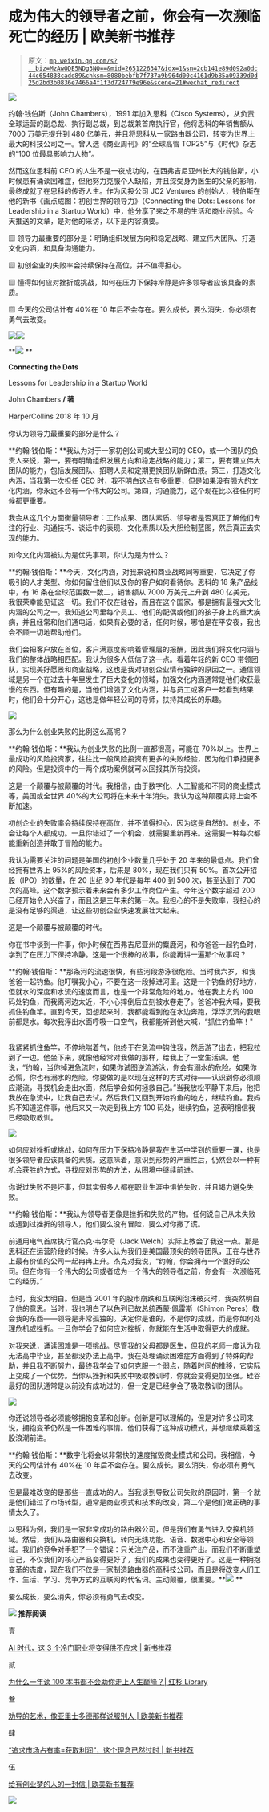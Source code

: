 # 成为伟大的领导者之前，你会有一次濒临死亡的经历 | 欧美新书推荐

> 原文：[`mp.weixin.qq.com/s?__biz=MzAwODE5NDg3NQ==&mid=2651226347&idx=1&sn=2cb141e89d092a0dc44c654838cadd89&chksm=8080bebfb7f737a9b964d00c4161d9b85a09339d0d25d2bd3b0836e7466a4f1f3d724779e96e&scene=21#wechat_redirect`](http://mp.weixin.qq.com/s?__biz=MzAwODE5NDg3NQ==&mid=2651226347&idx=1&sn=2cb141e89d092a0dc44c654838cadd89&chksm=8080bebfb7f737a9b964d00c4161d9b85a09339d0d25d2bd3b0836e7466a4f1f3d724779e96e&scene=21#wechat_redirect)

![](img/e2cc2c93963430788948bd62654b31c3.png)

约翰·钱伯斯（John Chambers），1991 年加入思科（Cisco Systems），从负责全球运营的副总裁、执行副总裁，到总裁兼首席执行官，他将思科的年销售额从 7000 万美元提升到 480 亿美元，并且将思科从一家路由器公司，转变为世界上最大的科技公司之一。曾入选《商业周刊》的“全球高管 TOP25”与《时代》杂志的“100 位最具影响力人物”。

然而这位思科前 CEO 的人生不是一夜成功的，在西弗吉尼亚州长大的钱伯斯，小时候患有诵读困难症，但他努力克服个人缺陷，并且深受身为医生的父亲的影响，最终成就了在思科的传奇人生。作为风投公司 JC2 Ventures 的创始人，钱伯斯在他的新书《画点成图：初创世界的领导力》（Connecting the Dots: Lessons for Leadership in a Startup World）中，他分享了来之不易的生活和商业经验。今天推送的文章，是对他的采访，以下是内容摘要。

▨ 领导力最重要的部分是：明确组织发展方向和稳定战略、建立伟大团队、打造文化内涵，和具备沟通能力。

▨ 初创企业的失败率会持续保持在高位，并不值得担心。

▨ 懂得如何应对挫折或挑战，如何在压力下保持冷静是许多领导者应该具备的素质。

▨ 今天的公司估计有 40%在 10 年后不会存在。要么成长，要么消失，你必须有勇气去改变。    

![](img/de92af609c5d039739dc78b91284aff0.png)![](img/315f54c34507daad7aaa63ed4363c471.png)

**![](img/38a8dde2fce3ea19bd2cae7804dbbcb6.png) **

**Connecting the Dots**

Lessons for Leadership in a Startup World

John Chambers **/ 著**

HarperCollins 2018 年 10 月

你认为领导力最重要的部分是什么？

**约翰·钱伯斯：**我认为对于一家初创公司或大型公司的 CEO，或一个团队的负责人来说，第一，要有明确组织发展方向和稳定战略的能力；第二，要有建立伟大团队的能力，包括发展团队、招聘人员和定期更换团队新鲜血液。第三，打造文化内涵，当我第一次担任 CEO 时，我不明白这点有多重要，但是如果没有强大的文化内涵，你永远不会有一个伟大的公司。第四，沟通能力，这个现在比以往任何时候都更重要。    

我会从这几个方面衡量领导者：工作成果、团队素质、领导者是否真正了解他们专注的行业、沟通技巧、谈话中的表现、文化素质以及大胆绘制蓝图，然后真正去实现的能力。

如今文化内涵被认为是优先事项，你认为是为什么？

**约翰·钱伯斯：**今天，文化内涵，对我来说和商业战略同等重要，它决定了你吸引的人才类型、你如何留住他们以及你的客户如何看待你。思科的 18 条产品线中，有 16 条在全球范围数一数二，销售额从 7000 万美元上升到 480 亿美元，我很荣幸能见证这一切。我们不仅在硅谷，而且在这个国家，都是拥有最强大文化内涵的公司之一。我知道公司里每个员工、他们的配偶或他们的孩子身上的重大疾病，并且经常和他们通电话，如果有必要的话，任何时候，哪怕是在平安夜，我也会不顾一切地帮助他们。      

我们会把客户放在首位，客户满意度影响着管理层的报酬，因此我们将文化内涵与我们的整体战略相匹配。我认为很多人低估了这一点。看着年轻的新 CEO 带领团队，实现美好愿景和商业战略，这也是我对初创企业情有独钟的原因之一。通信领域是另一个在过去十年里发生了巨大变化的领域，加强文化内涵通常是他们收获最慢的东西。但有趣的是，当他们增强了文化内涵，并与员工或客户一起看到结果时，他们会十分开心，这也是做年轻公司的导师，扶持其成长的乐趣。

![](img/94fcb0b419d2e63694292702e64cbc95.png)

那么为什么创业失败的比例这么高呢？

**约翰·钱伯斯：**我认为创业失败的比例一直都很高，可能在 70%以上。世界上最成功的风险投资家，往往比一般风险投资有更多的失败经验，因为他们承担更多的风险。但是投资中的一两个成功案例就可以回报其所有投资。

这是一个颠覆与被颠覆的时代。我相信，由于数字化、人工智能和不同的商业模式等，美国或全世界 40%的大公司将在未来十年消失。我认为这种颠覆实际上会不断加速。  

初创企业的失败率会持续保持在高位，并不值得担心，因为这是自然的。创业，不会让每个人都成功。一旦你错过了一个机会，就需要重新再来。这需要一种每次都能重新创造并敢于冒险的能力。

我认为需要关注的问题是美国的初创企业数量几乎处于 20 年来的最低点。我们曾经拥有世界上 95%的风险资本，后来是 80%，现在我们只有 50%。首次公开招股（IPO）的数量，在 20 世纪 90 年代是每年 400 到 500 次，甚至达到了 700 次的高峰。这个数字预示着未来会有多少工作岗位产生。今年这个数字超过 200 已经开始令人兴奋了，而且这是三年来的第一次。我担心的不是失败率，我担心的是没有足够的渠道，让这些初创企业快速发展壮大起来。   

这是一个颠覆与被颠覆的时代。

你在书中谈到一件事，你小时候在西弗吉尼亚州的麋鹿河，和你爸爸一起钓鱼时，学到了在压力下保持冷静。这是一个很棒的故事，你能再讲一遍那个故事吗？   

**约翰·钱伯斯：**那条河的流速很快，有些河段游泳很危险。当时我六岁，和我爸爸一起钓鱼。他叮嘱我小心，不要在这一段掉进河里。这是一个钓鱼的好地方，但就水的深度和水流的速度而言，也是一个非常危险的地方。他在我上方约 100 码处钓鱼，而我离河边太近，不小心摔倒后立刻被水卷走了。爸爸冲我大喊，要我抓住钓鱼竿。直到今天，回想起来时，我都能看到他在水边奔跑，浮浮沉沉的我眼前都是水。每次我浮出水面呼吸一口空气，我都能听到他大喊，“抓住钓鱼竿！"       

我紧紧抓住鱼竿，不停地喘着气，他终于在急流中钩住我，然后游了出去，把我拉到了一边。他坐下来，就像他经常对我做的那样，给我上了一堂生活课。他说，“约翰，当你掉进急流时，如果你试图逆流游泳，你会有溺水的危险。如果你恐慌，你也有溺水的危险。你要做的是以现在这样的方式对待——认识到你必须顺应潮流，寻找机会走出水面，然后学会如何拯救自己。”当我放松平静下来后，他把我放在急流中，让我自己去试。然后我们又回到开始钓鱼的地方，继续钓鱼。我妈妈不知道这件事，他后来又一次走到我上方 100 码处，继续钓鱼，这表明相信我已经吸取教训。

![](img/a31489f9986b088a00744ccd622dc395.png)

如何应对挫折或挑战，如何在压力下保持冷静是我在生活中学到的重要一课，也是很多领导者应该具备的素质。这意味着，意识到形势的严重性后，仍然会以一种有机会获胜的方式，寻找应对形势的方法，从困境中继续前进。

你说过失败不是坏事，但其实很多人都在职业生涯中惧怕失败，并且竭力避免失败。

**约翰·钱伯斯：**我认为领导者更像是挫折和失败的产物。任何说自己从未失败或遇到过挫折的领导人，他们要么没有冒险，要么对你撒了谎。   

前通用电气首席执行官杰克·韦尔奇（Jack Welch）实际上教会了我这一点。那是思科还在运营阶段的时候。许多人认为我们是美国最顶尖的领导团队，正在与世界上最有价值的公司一起冉冉上升。杰克对我说，“约翰，你会拥有一个很好的公司。但在你有一个伟大的公司或者成为一个伟大的领导者之前，你会有一次濒临死亡的经历。”

当时，我没太明白。但是当 2001 年的股市崩跌和互联网泡沫破灭时，我突然明白了他的意思。当时，我也明白了以色列已故总统西蒙·佩雷斯（Shimon Peres）教会我的东西——领导是非常孤独的。决定你是谁的，不是你的成就，而是你如何处理危机或挫折。一旦你学会了如何应对挫折，你就能在生活中取得更大的成就。

对我来说，诵读困难是一项挑战。尽管我的父母都是医生，但我的老师一度认为我无法高中毕业，甚至都没办法上高中。我在处理诵读困难症方面得到了特殊的帮助，并且我不断努力，最终我学会了如何克服一个弱点，随着时间的推移，它实际上变成了一个优势。当你从挫折和失败中吸取教训时，你就会变得更加坚强。硅谷最好的团队通常是以前没有成功过的，但一定是已经学会了吸取教训的团队。    

![](img/70f5fee69b5295c4a936e2139f6be7fe.png)

你还说领导者必须能够拥抱变革和创新。创新是可以理解的，但是对许多公司来说，拥抱变革仍然是一件困难的事情。他们获得了这种成功模式，并想继续乘着这股浪潮前进。

**约翰·钱伯斯：**数字化将会以非常快的速度摧毁商业模式和公司。我相信，今天的公司估计有 40%在 10 年后不会存在。要么成长，要么消失，你必须有勇气去改变。    

但是最难改变的是那些一直成功的人。当我谈到导致公司失败的原因时，第一个就是他们错过了市场转型，通常是商业模式和技术的改变，第二个是他们做正确的事情太久了。  

以思科为例，我们是一家非常成功的路由器公司，但是我们有勇气进入交换机领域。然后，我们从路由器和交换机，转向无线功能、语音、数据中心和安全等领域。我们的竞争对手犯了一个错误：只关注产品，而不注重产出。而我们不断重塑自己，不仅我们的核心产品变得更好了，我们的成果也变得更好了。这是一种拥抱变革的态度，现在我们不仅是一家制造路由器的高科技公司，而且是将改变人们工作、生活、学习、竞争方式的互联网的代名词。主动颠覆，很重要。**![](img/38a8dde2fce3ea19bd2cae7804dbbcb6.png) **

要么成长，要么消失，你必须有勇气去改变。

**![](img/38a8dde2fce3ea19bd2cae7804dbbcb6.png) 推荐阅读**

壹

[AI 时代，这 3 个冷门职业将变得供不应求 | 新书推荐](http://mp.weixin.qq.com/s?__biz=MzAwODE5NDg3NQ==&mid=2651226313&idx=1&sn=bf28c1dee0269d24cb54c861bd8714b4&chksm=8080be9db7f7378b2595e13eb9bbc5fd2bcb2125ee264f7f8067c4200ad4024976ae68691dfa&scene=21#wechat_redirect)

贰

[为什么一年读 100 本书都不会助你走上人生巅峰？| 红杉 Library](http://mp.weixin.qq.com/s?__biz=MzAwODE5NDg3NQ==&mid=2651226270&idx=1&sn=4acdfb8160878dd18a0b46b17261d2e8&chksm=8080becab7f737dce7ba8b9d264ed3338c4a74cd995531a6426a7a1b4cf579371314d2a6bfda&scene=21#wechat_redirect)

叁

[劝导的艺术，像亚里士多德那样说服别人 | 欧美新书推荐](http://mp.weixin.qq.com/s?__biz=MzAwODE5NDg3NQ==&mid=2651225960&idx=1&sn=e9cceece09236a7e06111ef334b22509&chksm=8080413cb7f7c82ae180dec4d499bdd118b2e30811547769d86d44e84845d2e58fe7886bcf9a&scene=21#wechat_redirect)

肆

[“追求市场占有率=获取利润”，这个理念已然过时 | 新书推荐](http://mp.weixin.qq.com/s?__biz=MzAwODE5NDg3NQ==&mid=2651225815&idx=1&sn=a3dd5c383955e73c3c8615e420c2285d&chksm=80804083b7f7c9950e509130aafbd6baaf37dc256caa7bc31321f1476bff5a22f336c3702e8c&scene=21#wechat_redirect)

伍

[给有创业梦的人的一封信 | 欧美新书推荐](http://mp.weixin.qq.com/s?__biz=MzAwODE5NDg3NQ==&mid=2651225643&idx=1&sn=64a148d4b12e350a10fcbede6c280d89&chksm=8080407fb7f7c9697ea319c2f6055767d011073e47f8d98880d2e1a24c16030baa36b81fce7c&scene=21#wechat_redirect)

![](img/6c1fea9de68fc11449f3eb8e20f348fe.png)